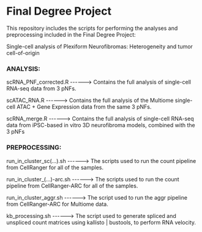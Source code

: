 # Final Degree Project

This repository includes the scripts for performing the analyses and preprocessing included in the Final Degree Project: 

Single-cell analysis of Plexiform Neurofibromas: Heterogeneity and tumor cell-of-origin


### ANALYSIS:

scRNA_PNF_corrected.R ------> Contains the full analysis of single-cell RNA-seq data from 3 pNFs.

scATAC_RNA.R ------> Contains the full analysis of the Multiome single-cell ATAC + Gene Expression data from the same 3 pNFs.

scRNA_merge.R ------> Contains the full analysis of single-cell RNA-seq data from iPSC-based in vitro 3D neurofibroma models, combined with the 3 pNFs


### PREPROCESSING:

run_in_cluster_sc(...).sh ------> The scripts used to run the count pipeline from CellRanger for all of the samples.

run_in_cluster_(...)-arc.sh ------> The scripts used to run the count pipeline from CellRanger-ARC for all of the samples.

run_in_cluster_aggr.sh ------> The script used to run the aggr pipeline from CellRanger-ARC for Multiome data.

kb_processing.sh ------> The script used to generate spliced and unspliced count matrices using kallisto | bustools, to perform RNA velocity.

